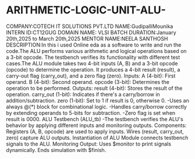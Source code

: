 # ARITHMETIC-LOGIC-UNIT-ALU-
COMPANY:COTECH IT SOLUTIONS PVT.LTD
NAME:GudipalliMounika
INTERN ID:CT12GUG
DOMAIN NAME: VLSI
BATCH DURATION:January 20th,2025 to March 20th,2025
MENTOR NAME:NEELA SANTHOSH
DESCRIPTION:In this i used Online eda as a software to write and run the code.The ALU performs various arithmetic and logical operations based on a 3-bit opcode. The testbench verifies its functionality with different test cases.The ALU module takes two 4-bit inputs (A, B) and a 3-bit opcode (opcode) to determine the operation. It produces a 4-bit result (result), a carry-out flag (carry_out), and a zero flag (zero).
Inputs:
A (4-bit): First operand.
B (4-bit): Second operand.
opcode (3-bit): Determines the operation to be performed.
Outputs:
result (4-bit): Stores the result of the operation.
carry_out (1-bit): Indicates if there's a carry/borrow in addition/subtraction.
zero (1-bit): Set to 1 if result is 0, otherwise 0.
-Uses an always @(*) block for combinational logic.
-Handles carry/borrow correctly by extending operands to 5-bits for subtraction.
-Zero flag is set when result is 0000.
ALU Testbench (ALU_tb)
-The testbench verifies the ALU's behavior by applying different inputs and monitoring outputs.
Components:
Registers (A, B, opcode) are used to apply inputs.
Wires (result, carry_out, zero) capture ALU outputs.
Instantiation of ALU Module connects testbench signals to the ALU.
Monitoring Output:
Uses $monitor to print signals dynamically.
Ends simulation with $finish.
